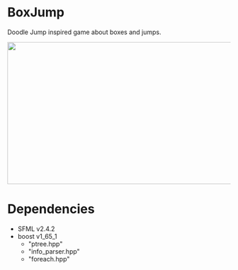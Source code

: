 # BoxJump
Doodle Jump inspired game about boxes and jumps.

<img src="https://media.giphy.com/media/1k4TGu738TQ25Og4Ng/giphy.gif" width="512" height="320" />

# Dependencies
- SFML v2.4.2
- boost v1_65_1
   - "ptree.hpp"
   - "info_parser.hpp"
   - "foreach.hpp"
